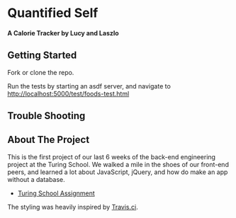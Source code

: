 # Quantified Self

#### A Calorie Tracker by Lucy and Laszlo

## Getting Started

Fork or clone the repo.

Run the tests by starting an asdf server, and navigate to [http://localhost:5000/test/foods-test.html](http://localhost:5000/test/foods-test.html)

## Trouble Shooting

## About The Project
This is the first project of our last 6 weeks of the back-end engineering project at the Turing School. We walked a mile in the shoes of our front-end peers, and learned a lot about JavaScript, jQuery, and how do make an app without a database.
* [Turing School Assignment](http://backend.turing.io/module4/projects/quantified-self/quantified-self)

The styling was heavily inspired by [Travis.ci](https://travis-ci.org/).
